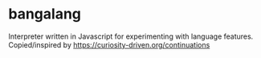 # bangalang
Interpreter written in Javascript for experimenting with language features. Copied/inspired by https://curiosity-driven.org/continuations
